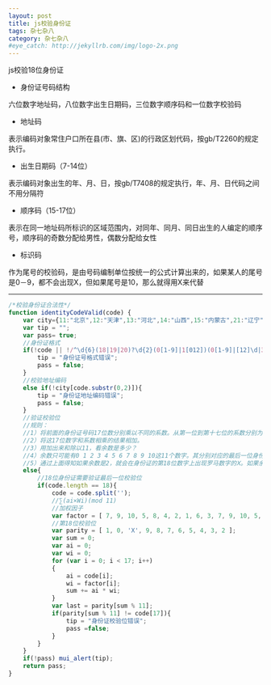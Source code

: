 ```yaml
---
layout: post
title: js校验身份证
tags: 杂七杂八
category: 杂七杂八
#eye_catch: http://jekyllrb.com/img/logo-2x.png
---
```

js校验18位身份证

<!--more-->

- 身份证号码结构

六位数字地址码，八位数字出生日期码，三位数字顺序码和一位数字校验码

- 地址码

表示编码对象常住户口所在县(市、旗、区)的行政区划代码，按gb/T2260的规定执行。

- 出生日期码（7-14位）

表示编码对象出生的年、月、日，按gb/T7408的规定执行，年、月、日代码之间不用分隔符

- 顺序码（15-17位）

表示在同一地址码所标识的区域范围内，对同年、同月、同日出生的人编定的顺序号，顺序码的奇数分配给男性，偶数分配给女性

- 标识码

作为尾号的校验码，是由号码编制单位按统一的公式计算出来的，如果某人的尾号是0－9，都不会出现X，但如果尾号是10，那么就得用X来代替
<!--more-->

------------

```javaScript
/*校验身份证合法性*/
function identityCodeValid(code) {
    var city={11:"北京",12:"天津",13:"河北",14:"山西",15:"内蒙古",21:"辽宁",22:"吉林",23:"黑龙江 ",31:"上海",32:"江苏",33:"浙江",34:"安徽",35:"福建",36:"江西",37:"山东",41:"河南",42:"湖北 ",43:"湖南",44:"广东",45:"广西",46:"海南",50:"重庆",51:"四川",52:"贵州",53:"云南",54:"西藏 ",61:"陕西",62:"甘肃",63:"青海",64:"宁夏",65:"新疆",71:"台湾",81:"香港",82:"澳门",91:"国外 "};
    var tip = "";
    var pass= true;
    //身份证格式
    if(!code || !/^\d{6}(18|19|20)?\d{2}(0[1-9]|1[012])(0[1-9]|[12]\d|3[01])\d{3}(\d|X)$/i.test(code)){
        tip = "身份证号格式错误";
        pass = false;
    }
    //校验地址编码
    else if(!city[code.substr(0,2)]){
        tip = "身份证地址编码错误";
        pass = false;
    }
    //验证校验位
    //规则：
    //1）将前面的身份证号码17位数分别乘以不同的系数。从第一位到第十七位的系数分别为：7 9 10 5 8 4 2 1 6 3 7 9 10 5 8 4 2
    //2）将这17位数字和系数相乘的结果相加。
    //3）用加出来和除以11，看余数是多少？
    //4）余数只可能有0 1 2 3 4 5 6 7 8 9 10这11个数字。其分别对应的最后一位身份证的号码为1 0 X 9 8 7 6 5 4 3 2。
    //5）通过上面得知如果余数是2，就会在身份证的第18位数字上出现罗马数字的Ⅹ。如果余数是10，身份证的最后一位号码就是2
    else{
        //18位身份证需要验证最后一位校验位
        if(code.length == 18){
            code = code.split('');
            //∑(ai×Wi)(mod 11)
            //加权因子
            var factor = [ 7, 9, 10, 5, 8, 4, 2, 1, 6, 3, 7, 9, 10, 5, 8, 4, 2 ];
            //第18位校验位
            var parity = [ 1, 0, 'X', 9, 8, 7, 6, 5, 4, 3, 2 ];
            var sum = 0;
            var ai = 0;
            var wi = 0;
            for (var i = 0; i < 17; i++)
            {
                ai = code[i];
                wi = factor[i];
                sum += ai * wi;
            }
            var last = parity[sum % 11];
            if(parity[sum % 11] != code[17]){
                tip = "身份证校验位错误";
                pass =false;
            }
        }
    }
    if(!pass) mui_alert(tip);
    return pass;
}
```